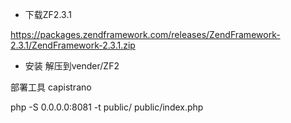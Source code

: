 

+ 下载ZF2.3.1

https://packages.zendframework.com/releases/ZendFramework-2.3.1/ZendFramework-2.3.1.zip

+ 安装
解压到vender/ZF2

部署工具 capistrano

php -S 0.0.0.0:8081 -t public/ public/index.php